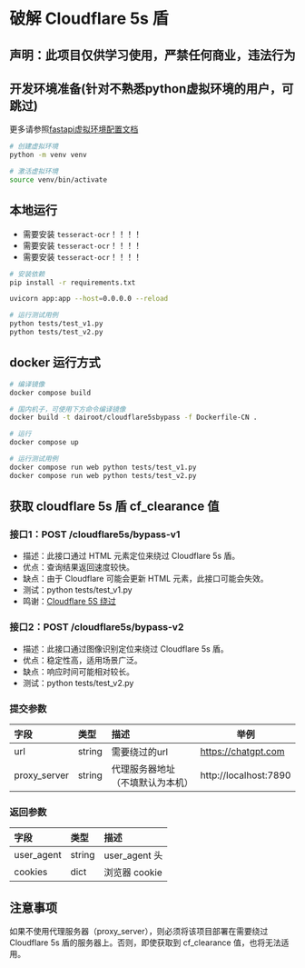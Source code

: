 # 破解 Cloudflare 5s 盾
## 声明：此项目仅供学习使用，严禁任何商业，违法行为
## 开发环境准备(针对不熟悉python虚拟环境的用户，可跳过)
更多请参照[fastapi虚拟环境配置文档](https://fastapi.tiangolo.com/zh/virtual-environments/)
```bash
# 创建虚拟环境
python -m venv venv

# 激活虚拟环境
source venv/bin/activate
```
## 本地运行
- 需要安装 `tesseract-ocr`！！！！
- 需要安装 `tesseract-ocr`！！！！
- 需要安装 `tesseract-ocr`！！！！
```bash
# 安装依赖
pip install -r requirements.txt

uvicorn app:app --host=0.0.0.0 --reload

# 运行测试用例
python tests/test_v1.py
python tests/test_v2.py
```

## docker 运行方式
```bash
# 编译镜像
docker compose build

# 国内机子，可使用下方命令编译镜像
docker build -t dairoot/cloudflare5sbypass -f Dockerfile-CN .

# 运行
docker compose up

# 运行测试用例
docker compose run web python tests/test_v1.py
docker compose run web python tests/test_v2.py
```

## 获取 cloudflare 5s 盾 cf_clearance 值
### 接口1：POST /cloudflare5s/bypass-v1 
- 描述：此接口通过 HTML 元素定位来绕过 Cloudflare 5s 盾。
- 优点：查询结果返回速度较快。
- 缺点：由于 Cloudflare 可能会更新 HTML 元素，此接口可能会失效。
- 测试：python tests/test_v1.py
- 鸣谢：[Cloudflare 5S 绕过](https://github.com/sarperavci/CloudflareBypassForScraping)

### 接口2：POST /cloudflare5s/bypass-v2
- 描述：此接口通过图像识别定位来绕过 Cloudflare 5s 盾。
- 优点：稳定性高，适用场景广泛。
- 缺点：响应时间可能相对较长。
- 测试：python tests/test_v2.py


### 提交参数

| 字段 | 类型 | 描述                       | 举例                      |
|:---|:---|:-------------------------|-------------------------|
| url | string | 需要绕过的url  | https://chatgpt.com     |
| proxy_server | string | 代理服务器地址（不填默认为本机）         | http://localhost:7890 |

### 返回参数
| 字段         | 类型     | 描述            |
|:-----------|:-------|:--------------|
| user_agent | string | user_agent  头 |
| cookies    | dict   | 浏览器 cookie    |



## 注意事项
如果不使用代理服务器（proxy_server），则必须将该项目部署在需要绕过 Cloudflare 5s 盾的服务器上。否则，即使获取到 cf_clearance 值，也将无法适用。

